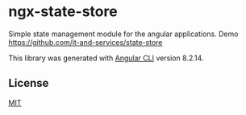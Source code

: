 # ngx-state-store
Simple state management module for the angular applications. Demo https://github.com/it-and-services/state-store

This library was generated with [Angular CLI](https://github.com/angular/angular-cli) version 8.2.14.

## License
[MIT](https://choosealicense.com/licenses/mit/)
